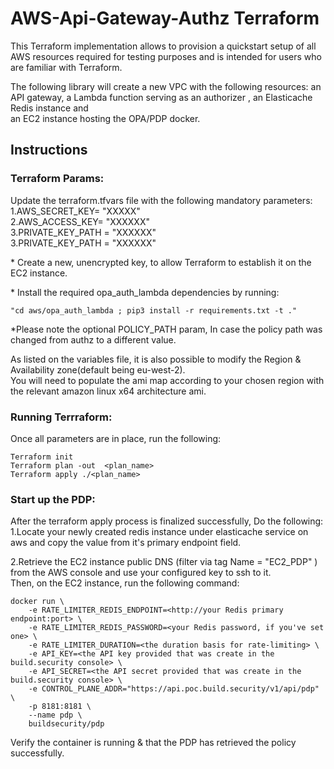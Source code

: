 # AWS-Api-Gateway-Authz Terraform

This Terraform implementation allows to provision a quickstart setup of all AWS resources required for testing purposes and is intended for users who are familiar with Terraform.

The following library will create a new VPC with the following resources: an API gateway, a Lambda function serving as an authorizer , an Elasticache Redis instance and  
an EC2 instance hosting the OPA/PDP docker.

## Instructions

###  Terraform Params:

Update the terraform.tfvars file with the following mandatory parameters:  
1.AWS_SECRET_KEY= "XXXXX"  
2.AWS_ACCESS_KEY= "XXXXXX"  
3.PRIVATE_KEY_PATH = "XXXXXX"  
3.PRIVATE_KEY_PATH = "XXXXXX"  

\* Create a new, unencrypted key, to allow Terraform to establish it on the EC2 instance.  

\* Install the required opa_auth_lambda dependencies by running:
```
"cd aws/opa_auth_lambda ; pip3 install -r requirements.txt -t ."  
```
\*Please note the optional POLICY_PATH param, In case the policy path was changed from authz to a different value.  


As listed on the variables file, it is also possible to modify the Region & Availability zone(default being eu-west-2).  
You will need to populate the ami map according to your chosen region with the relevant amazon linux x64 architecture ami.

###  Running Terrraform:   
Once all parameters are in place, run the following:
```
Terraform init  
Terraform plan -out  <plan_name>
Terraform apply ./<plan_name>
```
### Start up the PDP:

After the terraform  apply process is finalized successfully, Do the following:  
1.Locate your newly created redis instance under elasticache service on aws and copy the value from it's primary endpoint field.  

2.Retrieve the EC2 instance public DNS (filter via tag  Name = "EC2_PDP" ) from the AWS console and use your configured key to ssh to it.  
Then, on the EC2 instance, run the following command:
```
docker run \
    -e RATE_LIMITER_REDIS_ENDPOINT=<http://your Redis primary endpoint:port> \
    -e RATE_LIMITER_REDIS_PASSWORD=<your Redis password, if you've set one> \
    -e RATE_LIMITER_DURATION=<the duration basis for rate-limiting> \
    -e API_KEY=<the API key provided that was create in the build.security console> \
    -e API_SECRET=<the API secret provided that was create in the build.security console> \
    -e CONTROL_PLANE_ADDR="https://api.poc.build.security/v1/api/pdp" \
    -p 8181:8181 \
    --name pdp \
    buildsecurity/pdp
```
Verify the container is running & that the PDP has retrieved the policy successfully.
